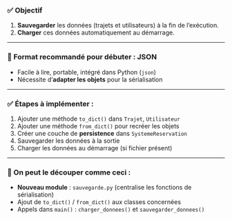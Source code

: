 
### ✅ Objectif
1. **Sauvegarder** les données (trajets et utilisateurs) à la fin de l’exécution.
2. **Charger** ces données automatiquement au démarrage.

---

### 💾 Format recommandé pour débuter : **JSON**
- Facile à lire, portable, intégré dans Python (`json`)
- Nécessite d’**adapter les objets** pour la sérialisation

---

### ✅ Étapes à implémenter :
1. Ajouter une méthode `to_dict()` dans `Trajet`, `Utilisateur`
2. Ajouter une méthode `from_dict()` pour recréer les objets
3. Créer une couche de **persistence** dans `SystemeReservation`
4. Sauvegarder les données à la sortie
5. Charger les données au démarrage (si fichier présent)

---

### 🔄 On peut le découper comme ceci :
- **Nouveau module** : `sauvegarde.py` (centralise les fonctions de sérialisation)
- Ajout de `to_dict()` / `from_dict()` aux classes concernées
- Appels dans `main()` : `charger_donnees()` et `sauvegarder_donnees()`

